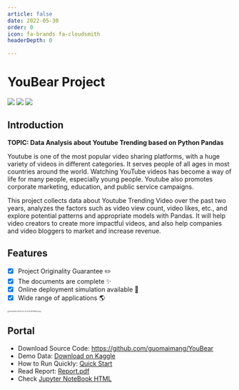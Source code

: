 ```yaml
---
article: false
date: 2022-05-30
order: 0
icon: fa-brands fa-cloudsmith
headerDepth: 0

---
```


# YouBear Project

<img src="https://img.shields.io/badge/Build-Pass-brightgreen"> 	<img src="https://img.shields.io/badge/Implemented-Python-blue">	 <img src="https://img.shields.io/badge/Code%20Quality-Good-orange">

## Introduction

**TOPIC: Data Analysis about Youtube Trending based on Python Pandas**

Youtube is one of the most popular video sharing platforms, with a huge variety of videos in different categories. It serves people of all ages in most countries around the world. Watching YouTube videos has become a way of life for many people, especially young people. Youtube also promotes corporate marketing, education, and public service campaigns. 

This project collects data about Youtube Trending Video over the past two years, analyzes the factors such as video view count, video likes, etc., and explore potential patterns and appropriate models with Pandas. It will help video creators to create more impactful videos, and also help companies and video bloggers to market and increase revenue.

## Features

- [x] Project Originality Guarantee ✏️
- [x] The documents are complete ✨
- [x] Online deployment simulation available 🌌
- [x] Wide range of applications 🌎

<img src="https://pic.hanjiaming.com.cn/2022/05/31/2172e0183af97.png" alt="CleanShot 2022-05-31 at 00.36.19@2x.png" style="zoom: 25%;" />

## Portal

- Download Source Code: https://github.com/guomaimang/YouBear
- Demo Data: [Download on Kaggle](https://www.kaggle.com/datasets/rsrishav/youtube-trending-video-dataset)
- How to Run Quickly: [Quick Start](quick-start)
- Read Report: [Report.pdf](Report)
- Check <a href="/static-html/YouBear-ga.html">Jupyter NoteBook HTML</a>
